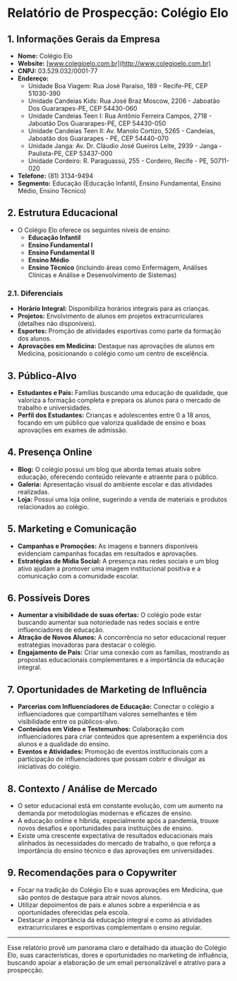 # Relatório de Prospecção: Colégio Elo

## 1. Informações Gerais da Empresa
- **Nome:** Colégio Elo
- **Website:** [www.colegioelo.com.br](http://www.colegioelo.com.br)
- **CNPJ:** 03.529.032/0001-77
- **Endereço:** 
  - Unidade Boa Viagem: Rua José Paraíso, 189 - Recife-PE, CEP 51030-390
  - Unidade Candeias Kids: Rua José Braz Moscow, 2206 - Jaboatão Dos Guararapes-PE, CEP 54430-060
  - Unidade Candeias Teen I: Rua Antônio Ferreira Campos, 2718 - Jaboatão Dos Guararapes-PE, CEP 54430-050
  - Unidade Candeias Teen II: Av. Manolo Cortizo, 5265 - Candeias, Jaboatão dos Guararapes - PE, CEP 54440-070
  - Unidade Janga: Av. Dr. Cláudio José Gueiros Leite, 2939 - Janga - Paulista-PE, CEP 53437-000
  - Unidade Cordeiro: R. Paraguassú, 255 - Cordeiro, Recife - PE, 50711-020
- **Telefone:** (81) 3134-9494
- **Segmento:** Educação (Educação Infantil, Ensino Fundamental, Ensino Médio, Ensino Técnico)

## 2. Estrutura Educacional
- O Colégio Elo oferece os seguintes níveis de ensino:
  - **Educação Infantil**
  - **Ensino Fundamental I**
  - **Ensino Fundamental II**
  - **Ensino Médio**
  - **Ensino Técnico** (incluindo áreas como Enfermagem, Análises Clínicas e Análise e Desenvolvimento de Sistemas)

### 2.1. Diferenciais
- **Horário Integral:** Disponibiliza horários integrais para as crianças.
- **Projetos:** Envolvimento de alunos em projetos extracurriculares (detalhes não disponíveis).
- **Esportes:** Promção de atividades esportivas como parte da formação dos alunos.
- **Aprovações em Medicina:** Destaque nas aprovações de alunos em Medicina, posicionando o colégio como um centro de excelência.

## 3. Público-Alvo
- **Estudantes e Pais:** Famílias buscando uma educação de qualidade, que valoriza a formação completa e prepara os alunos para o mercado de trabalho e universidades.  
- **Perfil dos Estudantes:** Crianças e adolescentes entre 0 a 18 anos, focando em um público que valoriza qualidade de ensino e boas aprovações em exames de admissão.

## 4. Presença Online
- **Blog:** O colégio possui um blog que aborda temas atuais sobre educação, oferecendo conteúdo relevante e atraente para o público.
- **Galeria:** Apresentação visual do ambiente escolar e das atividades realizadas.
- **Loja:** Possui uma loja online, sugerindo a venda de materiais e produtos relacionados ao colégio. 

## 5. Marketing e Comunicação
- **Campanhas e Promoções:** As imagens e banners disponíveis evidenciam campanhas focadas em resultados e aprovações.
- **Estratégias de Mídia Social:** A presença nas redes sociais e um blog ativo ajudam a promover uma imagem institucional positiva e a comunicação com a comunidade escolar.

## 6. Possíveis Dores
- **Aumentar a visibilidade de suas ofertas:** O colégio pode estar buscando aumentar sua notoriedade nas redes sociais e entre influenciadores de educação.
- **Atração de Novos Alunos:** A concorrência no setor educacional requer estratégias inovadoras para destacar o colégio.
- **Engajamento de Pais:** Criar uma conexão com as famílias, mostrando as propostas educacionais complementares e a importância da educação integral.

## 7. Oportunidades de Marketing de Influência
- **Parcerias com Influenciadores de Educação:** Conectar o colégio a influenciadores que compartilham valores semelhantes e têm visibilidade entre os públicos-alvo.
- **Conteúdos em Vídeo e Testemunhos:** Colaboração com influenciadores para criar conteúdos que apresentem a experiência dos alunos e a qualidade do ensino.
- **Eventos e Atividades:** Promoção de eventos institucionais com a participação de influenciadores que possam cobrir e divulgar as iniciativas do colégio.

## 8. Contexto / Análise de Mercado
- O setor educacional está em constante evolução, com um aumento na demanda por metodologias modernas e eficazes de ensino.
- A educação online e híbrida, especialmente após a pandemia, trouxe novos desafios e oportunidades para instituições de ensino.
- Existe uma crescente expectativa de resultados educacionais mais alinhados às necessidades do mercado de trabalho, o que reforça a importância do ensino técnico e das aprovações em universidades.

## 9. Recomendações para o Copywriter
- Focar na tradição do Colégio Elo e suas aprovações em Medicina, que são pontos de destaque para atrair novos alunos.
- Utilizar depoimentos de pais e alunos sobre a experiência e as oportunidades oferecidas pela escola.
- Destacar a importância da educação integral e como as atividades extracurriculares e esportivas complementam o ensino regular.

---

Esse relatório provê um panorama claro e detalhado da atuação do Colégio Elo, suas características, dores e oportunidades no marketing de influência, buscando apoiar a elaboração de um email personalizável e atrativo para a prospecção.